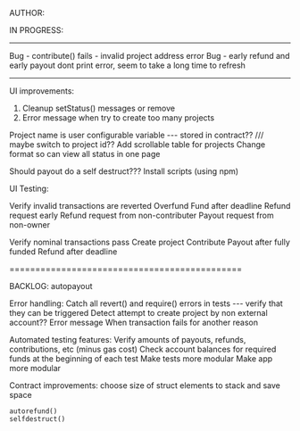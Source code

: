 AUTHOR: <mvpratt>


IN PROGRESS:

*****
Bug - contribute() fails - invalid project address error 
Bug - early refund and early payout dont print error, seem to take a long time to refresh
*****


UI improvements:
  1. Cleanup setStatus() messages or remove
  2. Error message when try to create too many projects

  Project name is user configurable variable --- stored in contract??  /// maybe switch to project id??
  Add scrollable table for projects
  Change format so can view all status in one page

  Should payout do a self destruct???
  Install scripts (using npm)


UI Testing:

  Verify invalid transactions are reverted
    Overfund 
    Fund after deadline
    Refund request early
    Refund request from non-contributer
    Payout request from non-owner

  Verify nominal transactions pass
    Create project
    Contribute
    Payout after fully funded
    Refund after deadline

=============================================

BACKLOG: 
    autopayout
    
  Error handling:
    Catch all revert() and require() errors in tests --- verify that they can be triggered
    Detect attempt to create project by non external account??
    Error message When transaction fails for another reason

  Automated testing features:
    Verify amounts of payouts, refunds, contributions, etc (minus gas cost) 
    Check account balances for required funds at the beginning of each test
    Make tests more modular
    Make app more modular

  Contract improvements:
    choose size of struct elements to stack and save space

    autorefund()
    selfdestruct()
